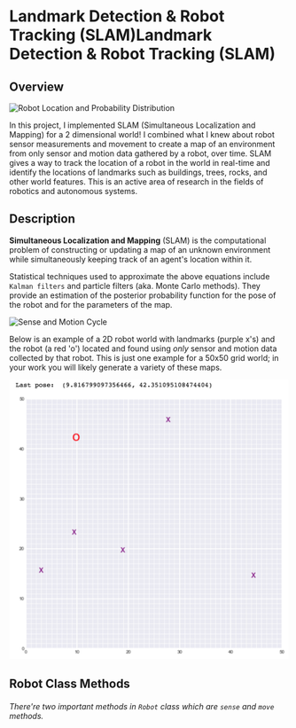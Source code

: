 # Landmark Detection & Robot Tracking (SLAM)Landmark Detection & Robot Tracking (SLAM)

## Overview
![Robot Location and Probability Distribution](https://video.udacity-data.com/topher/2018/May/5b073c5a_prob-dists/prob-dists.png)

In this project, I implemented SLAM (Simultaneous Localization and Mapping) for a 2 dimensional world! I combined what I knew about robot sensor measurements and movement to create a map of an environment from only sensor and motion data gathered by a robot, over time. SLAM gives a way to track the location of a robot in the world in real-time and identify the locations of landmarks such as buildings, trees, rocks, and other world features. This is an active area of research in the fields of robotics and autonomous systems.

## Description 

**Simultaneous Localization and Mapping** (SLAM) is the computational problem of constructing or updating a map of an unknown environment while simultaneously keeping track of an agent's location within it.

Statistical techniques used to approximate the above equations include ```Kalman filters``` and particle filters (aka. Monte Carlo methods). They provide an estimation of the posterior probability function for the pose of the robot and for the parameters of the map. 

![Sense and Motion Cycle](https://i.ibb.co/5W4tW3P/sense-move.png) 

Below is an example of a 2D robot world with landmarks (purple x's) and the robot (a red 'o') located and found using *only* sensor and motion data collected by that robot. This is just one example for a 50x50 grid world; in your work you will likely generate a variety of these maps.

![foo](images/robot_world.png)

## Robot Class Methods 

###### There're two important methods in ```Robot``` class which are ```sense``` and ```move``` methods.
